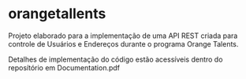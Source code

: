 # orangetallents
Projeto elaborado para a implementação de uma API REST criada para controle de Usuários e Endereços durante o programa Orange Talents.

Detalhes de implementação do código estão acessíveis dentro do reposítório em Documentation.pdf
